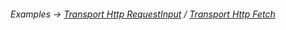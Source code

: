 ###### Examples -> [Transport Http RequestInput](../../examples/transport-http_RequestInput.md) / [Transport Http Fetch](../../examples/transport-http_fetch.md)
